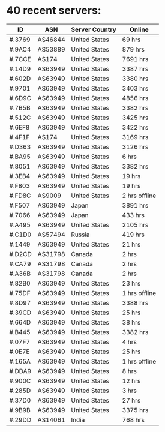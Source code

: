 # 40 recent servers:

| ID | ASN | Server Country | Online |
| ------ | ------ | ------ | ------ |
| #.3769 | AS46844 | United States | 69 hrs |
| #.9AC4 | AS53889 | United States | 879 hrs |
| #.7CCE | AS174 | United States | 7691 hrs |
| #.14D9 | AS63949 | United States | 3387 hrs |
| #.602D | AS63949 | United States | 3380 hrs |
| #.9701 | AS63949 | United States | 3403 hrs |
| #.6D9C | AS63949 | United States | 4856 hrs |
| #.7B5B | AS63949 | United States | 3382 hrs |
| #.512C | AS63949 | United States | 3425 hrs |
| #.6EF8 | AS63949 | United States | 3422 hrs |
| #.4F1F | AS174 | United States | 3169 hrs |
| #.D363 | AS63949 | United States | 3126 hrs |
| #.BA95 | AS63949 | United States | 6 hrs |
| #.8051 | AS63949 | United States | 3382 hrs |
| #.3EB4 | AS63949 | United States | 19 hrs |
| #.F803 | AS63949 | United States | 19 hrs |
| #.FD8C | AS9009 | United States | 2 hrs offline |
| #.F507 | AS63949 | Japan | 3891 hrs |
| #.7066 | AS63949 | Japan | 433 hrs |
| #.A495 | AS63949 | United States | 2105 hrs |
| #.C1D0 | AS57494 | Russia | 419 hrs |
| #.1449 | AS63949 | United States | 21 hrs |
| #.D2CD | AS31798 | Canada | 2 hrs |
| #.CA79 | AS31798 | Canada | 2 hrs |
| #.A36B | AS31798 | Canada | 2 hrs |
| #.82B0 | AS63949 | United States | 23 hrs |
| #.75DF | AS63949 | United States | 1 hrs offline |
| #.8D97 | AS63949 | United States | 3388 hrs |
| #.39CD | AS63949 | United States | 25 hrs |
| #.664D | AS63949 | United States | 38 hrs |
| #.B445 | AS63949 | United States | 3382 hrs |
| #.07F7 | AS63949 | United States | 4 hrs |
| #.0E7E | AS63949 | United States | 25 hrs |
| #.165A | AS63949 | United States | 1 hrs offline |
| #.DDA9 | AS63949 | United States | 8 hrs |
| #.900C | AS63949 | United States | 12 hrs |
| #.285D | AS63949 | United States | 3 hrs |
| #.37D0 | AS63949 | United States | 27 hrs |
| #.9B9B | AS63949 | United States | 3375 hrs |
| #.29DD | AS14061 | India | 768 hrs |

